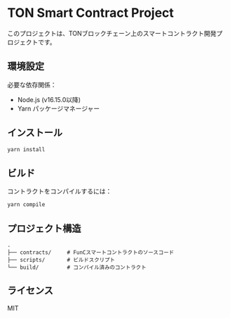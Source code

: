 # TON Smart Contract Project

このプロジェクトは、TONブロックチェーン上のスマートコントラクト開発プロジェクトです。

## 環境設定

必要な依存関係：
- Node.js (v16.15.0以降)
- Yarn パッケージマネージャー

## インストール

```bash
yarn install
```

## ビルド

コントラクトをコンパイルするには：

```bash
yarn compile
```

## プロジェクト構造

```
.
├── contracts/     # FunCスマートコントラクトのソースコード
├── scripts/       # ビルドスクリプト
└── build/         # コンパイル済みのコントラクト
```

## ライセンス

MIT 